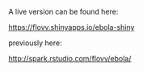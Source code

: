 
A live version can be found here:

https://flovv.shinyapps.io/ebola-shiny

previously here:

http://spark.rstudio.com/flovv/ebola/
